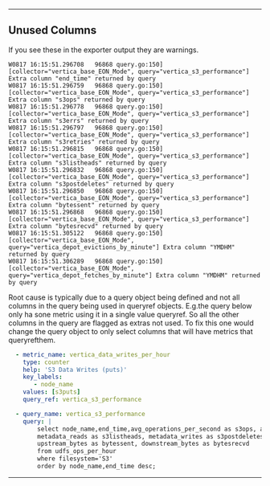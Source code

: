 
--------------------
Unused Columns
--------------------
If you see these in the exporter output they are warnings.
```
W0817 16:15:51.296708   96868 query.go:150] [collector="vertica_base_EON_Mode", query="vertica_s3_performance"] Extra column "end_time" returned by query
W0817 16:15:51.296759   96868 query.go:150] [collector="vertica_base_EON_Mode", query="vertica_s3_performance"] Extra column "s3ops" returned by query
W0817 16:15:51.296778   96868 query.go:150] [collector="vertica_base_EON_Mode", query="vertica_s3_performance"] Extra column "s3errs" returned by query
W0817 16:15:51.296797   96868 query.go:150] [collector="vertica_base_EON_Mode", query="vertica_s3_performance"] Extra column "s3retries" returned by query
W0817 16:15:51.296815   96868 query.go:150] [collector="vertica_base_EON_Mode", query="vertica_s3_performance"] Extra column "s3listheads" returned by query
W0817 16:15:51.296832   96868 query.go:150] [collector="vertica_base_EON_Mode", query="vertica_s3_performance"] Extra column "s3postdeletes" returned by query
W0817 16:15:51.296850   96868 query.go:150] [collector="vertica_base_EON_Mode", query="vertica_s3_performance"] Extra column "bytessent" returned by query
W0817 16:15:51.296868   96868 query.go:150] [collector="vertica_base_EON_Mode", query="vertica_s3_performance"] Extra column "bytesrecvd" returned by query
W0817 16:15:51.305122   96868 query.go:150] [collector="vertica_base_EON_Mode", query="vertica_depot_evictions_by_minute"] Extra column "YMDHM" returned by query
W0817 16:15:51.306289   96868 query.go:150] [collector="vertica_base_EON_Mode", query="vertica_depot_fetches_by_minute"] Extra column "YMDHM" returned by query
```
Root cause is typically due to a query object being defined and not all columns in the query being used in queryref objects. E.g.the query below only ha sone metric using it in a single value queryref. So all the other columns in the query are flagged as extras not used. To fix this one would change the query object to only select columns that will have metrics that queryrefthem.

```yml
  - metric_name: vertica_data_writes_per_hour
    type: counter
    help: 'S3 Data Writes (puts)'
    key_labels:
       - node_name
    values: [s3puts]
    query_ref: vertica_s3_performance

  - query_name: vertica_s3_performance
    query: |
        select node_name,end_time,avg_operations_per_second as s3ops, avg_errors_per_second as s3errs, retries as s3retries,
        metadata_reads as s3listheads, metadata_writes as s3postdeletes, data_reads as s3gets, data_writes as s3puts,
        upstream_bytes as bytessent, downstream_bytes as bytesrecvd
        from udfs_ops_per_hour
        where filesystem='S3'
        order by node_name,end_time desc;
```


--------------------
